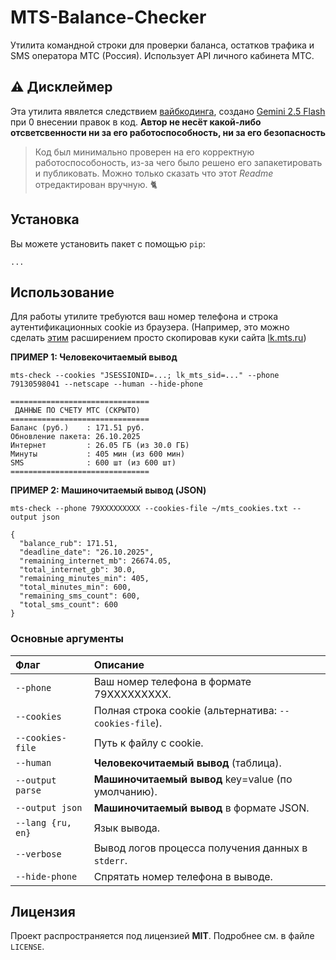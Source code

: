 # MTS-Balance-Checker

Утилита командной строки для проверки баланса, остатков трафика и SMS оператора МТС (Россия). Использует API личного кабинета МТС.

## ⚠️ Дисклеймер
Эта утилита явялется следствием [вайбкодинга](https://ru.wikipedia.org/wiki/%D0%92%D0%B0%D0%B9%D0%B1-%D0%BA%D0%BE%D0%B4%D0%B8%D0%BD%D0%B3), создано [Gemini 2.5 Flash](https://gemini.google.com) при 0 внесении правок в код. **Автор не несёт какой-либо отсветсвенности ни за его работоспособность, ни за его безопасность**

>Код был минимально проверен на его корректную работоспособоность, из-за чего было решено его запакетировать и публиковать. Можно только сказать что этот _Readme_ отредактирован вручную. 🐈

## Установка

Вы можете установить пакет с помощью `pip`:

```
...
```

## Использование

Для работы утилите требуются ваш номер телефона и строка аутентификационных cookie из браузера. (Например, это можно сделать [этим](https://chromewebstore.google.com/detail/cclelndahbckbenkjhflpdbgdldlbecc) расширением просто скопировав куки сайта [lk.mts.ru](lk.mts.ru))

**ПРИМЕР 1: Человекочитаемый вывод**

```
mts-check --cookies "JSESSIONID=...; lk_mts_sid=..." --phone 79130598041 --netscape --human --hide-phone
```
```
===============================
 ДАННЫЕ ПО СЧЕТУ МТС (СКРЫТО)
===============================
Баланс (руб.)    : 171.51 руб.
Обновление пакета: 26.10.2025
Интернет         : 26.05 ГБ (из 30.0 ГБ)
Минуты           : 405 мин (из 600 мин)
SMS              : 600 шт (из 600 шт)
===============================
```

**ПРИМЕР 2: Машиночитаемый вывод (JSON)**

```
mts-check --phone 79XXXXXXXXX --cookies-file ~/mts_cookies.txt --output json
```
```
{
  "balance_rub": 171.51,
  "deadline_date": "26.10.2025",
  "remaining_internet_mb": 26674.05,
  "total_internet_gb": 30.0,
  "remaining_minutes_min": 405,
  "total_minutes_min": 600,
  "remaining_sms_count": 600,
  "total_sms_count": 600
}
```

### Основные аргументы

| **Флаг** | **Описание** | 
| :------- | :----------- |
| `--phone` | Ваш номер телефона в формате 79XXXXXXXXX. | 
| `--cookies` | Полная строка cookie (альтернатива: `--cookies-file`). | 
| `--cookies-file` | Путь к файлу с cookie. | 
| `--human` | **Человекочитаемый вывод** (таблица). | 
| `--output parse` | **Машиночитаемый вывод** key=value (по умолчанию). | 
| `--output json` | **Машиночитаемый вывод** в формате JSON. | 
| `--lang {ru, en}` | Язык вывода. | 
| `--verbose` | Вывод логов процесса получения данных в `stderr`. | 
| `--hide-phone` | Спрятать номер телефона в выводе. | 

## Лицензия

Проект распространяется под лицензией **MIT**. Подробнее см. в файле `LICENSE`.